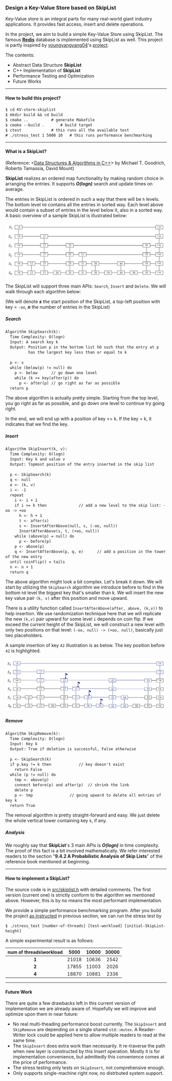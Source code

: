 ### Design a Key-Value Store based on SkipList

Key-Value store is an integral parts for many real-world giant industry applications. It provides fast access, insert and delete operations. 

In the project, we aim to build a simple Key-Value Store using SkipList. The famous **[Redis](https://github.com/redis/redis)** database is implemented using SkipList as well. This project is partly inspired by [youngyangyang04](https://github.com/youngyangyang04)'s [project](https://github.com/youngyangyang04/Skiplist-CPP).

The contents:
+ Abstract Data Structure **SkipList**
+ C++ Implementation of **SkipList**
+ Performance Testing and Optimization
+ Future Works

---

#### How to build this project?

```console
$ cd KV-store-skiplist
$ mkdir build && cd build
$ cmake .. 			# generate Makefile
$ cmake --build . 		# build target
$ ctest 			# this runs all the available test
# ./stress_test 1 5000 10 	# this runs performance benchmarking
```

---

#### What is a **SkipList**?

(Reference: <[Data Structures & Algorithms in C++](https://www.amazon.com/Data-Structures-Algorithms-Michael-Goodrich/dp/0470383275)> by Michael T. Goodrich, Roberto Tamassia, David Mount)

**SkipList** realizes an ordered map functionality by making random choice in arranging the entries. It supports ***O(logn)*** search and update times on average.

The entries in SkipList is ordered in such a way that there will be `h` levels. The bottom level `h0` contains all the entries in sorted way. Each level above would contain a subset of entries in the level below it, also in a sorted way. A basic overview of a sample SkipList is illustrated below:

![avatar](./Fig/skiplist_overview.png)

The SkipList will support three main APIs: `Search`, `Insert` and `Delete`. We will walk through each algorithm below:

(We will denote ***s*** the start position of the SkipList, a top-left position with key = `-oo`, ***n*** the number of entries in the SkipList)

##### Search 

```text
Algorithm SkipSearch(k):
  Time Complexity: O(logn)
  Input: A search key k
  Output: Position p in the bottom list h0 such that the entry at p 
          has the largest key less than or equal to k

  p <- s
  while (below(p) != null) do
    p <- below 		// go down one level
    while (k >= key(after(p)) do
      p <- after(p)	// go right as far as possible
  return p
```

The above algorithm is actually pretty simple. Starting from the top level, you go right as far as possible, and go down one level to continue try going right. 

In the end, we will end up with a position of key <= k. If the key = k, it indicates that we find the key.

##### Insert

```text
Algorithm SkipInsert(k, v):
  Time Complexity: O(logn)
  Input: Key k and value v
  Output: Topmost position of the entry inserted in the skip list

  p <- SkipSearch(k)
  q <- null
  e <- (k, v)
  i <- -1
  repeat
    i <- i + 1
    if i >= h then				// add a new level to the skip list: -oo -> +oo
      h <- h + 1
      t <- after(s)
      s <- InsertAfterAbove(null, s, (-oo, null))
      InsertAfterAbove(s, t, (+oo, null))
    while (above(p) = null) do 
      p <- before(p)
    p <- above(p)
    q <- InsertAfterAbove(p, q, e)		// add a position in the tower of the new entry
  until coinFlip() = tails
  n <- n + 1
  return q
```

The above algorithm might look a bit complex. Let's break it down. We will start by utilizing the `SkipSearch` algorithm we introduce before to find in the bottom `h0` level the biggest key that's smaller than k. We will insert the new key value pair `(k, v)` after this position and move upward.

There is a utility function called `InsertAfterAbove(after, above, (k,v))` to help insertion. We use randomization technique here that we will replicate the new `(k,v)` pair upward for some level `i` depends on coin flip. If we exceed the current height of the SkipList, we will construct a new level with only two positions on that level: `(-oo, null) -> (+oo, null)`, basically just two placeholders.

A sample insertion of key `42` illustration is as below. The key position before `42` is highlighted.

![avatar](./Fig/skiplist_insertion.png)

##### Remove

```text
Algorithm SkipRemove(k):
  Time Complexity: O(logn)
  Input: Key k
  Output: True if deletion is successful, False otherwise

  p <- SkipSearch(k)
  if p.key != k then			// key doesn't exist
    return False
  while (p != null) do
    tmp <- above(p)
    connect before(p) and after(p)	// shrink the link
    delete p
    p <- tmp				// going upward to delete all entries of key k
  return True
```

The removal algorithm is pretty straight-forward and easy. We just delete the whole vertical tower containing key `k`, if any.

##### Analysis

We roughly say that **SkipList**'s 3 main APIs is ***O(logn)*** in time complexity. The proof of this fact is a bit involved mathematically. We refer interested readers to the section "**9.4.2 A Probabilistic Analysis of Skip Lists**" of the reference book mentioned at beginning.

---

#### How to implement a **SkipList**?

The source code is in [src/skiplist.h](src/skiplist.h) with detailed comments. The first version (current one) is strictly conform to the algorithm we mentioned above. However, this is by no means the most performant implementation.

We provide a simple performance benchmarking program. After you build the project [as instructed](#how-to-build-this-project?) in previous section, we can run the stress test by

```console
$ ./stress_test [number-of-threads] [test-workload] [initial-SkipList-height]
```

A simple experimental result is as follows:

| **num of threads\workload** | **5000** | **10000** | **30000** |
|:---------------------------:|:--------:|:---------:|:---------:|
|            **1**            |   21018  |   10636   |    2542   |
|            **2**            |   17855  |   11003   |    2026   |
|            **4**            |   18870  |   10881   |    2336   |

---

#### Future Work

There are quite a few drawbacks left in this current version of implementation we are already aware of. Hopefully we will improve and optimize upon them in near future:

+ No real multi-theading performance boost currently. The `SkipInsert` and `SkipRemove` are depending on a single shared `std::mutex`. A Reader-Writer lock could be applied here to allow multiple readers to read at the same time.
+ The `SkipInsert` does extra work than necessarily. It re-traverse the path when new layer is constructed by this Insert operation. Mostly it is for implementation convenience, but admittedly this convenience comes at the price of performance.
+ The stress testing only tests on `SkipInsert`, not comprehensive enough.
+ Only supports single-machine right now, no distrbuted system support.